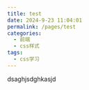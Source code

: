```yaml
---
title: test
date: 2024-9-23 11:04:01
permalink: /pages/test
categories: 
  - 前端
  - css样式
tags: 
  - css学习
---
```

dsaghjsdghkasjd